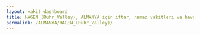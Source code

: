 ```yaml
---
layout: vakit_dashboard
title: HAGEN_(Ruhr_Valley), ALMANYA için iftar, namaz vakitleri ve hava durumu - ilçe/eyalet seç
permalink: /ALMANYA/HAGEN_(Ruhr_Valley)/
---
```


<script type="text/javascript">
  var GLOBAL_COUNTRY = 'ALMANYA';
  var GLOBAL_CITY = 'HAGEN_(Ruhr_Valley)';
  var GLOBAL_STATE = '';
  var lat = 72;
  var lon = 21;
</script>
